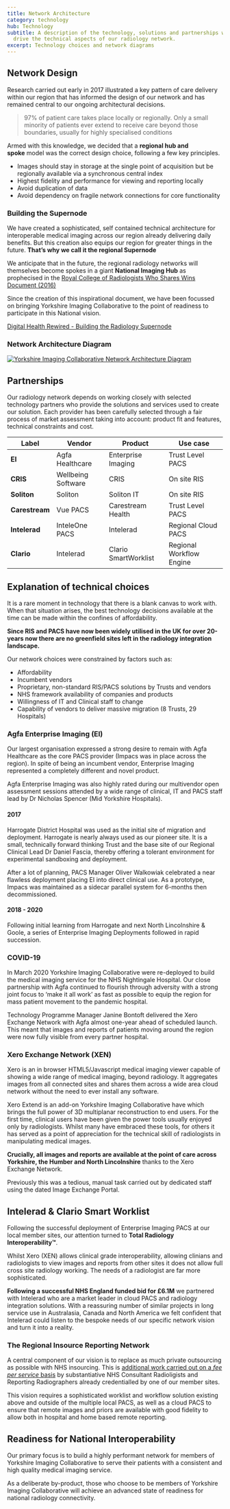 ```yaml
---
title: Network Architecture
category: technology
hub: Technology
subtitle: A description of the technology, solutions and partnerships which
  drive the technical aspects of our radiology network.
excerpt: Technology choices and network diagrams
---
```

## Network Design

Research carried out early in 2017 illustrated a key pattern of care delivery within our region that has informed the design of our network and has remained central to our ongoing architectural decisions.

> 97% of patient care takes place locally or regionally. Only a small minority of patients ever extend to receive care beyond those boundaries, usually for highly specialised conditions

Armed with this knowledge, we decided that a **regional hub and spoke** model was the correct design choice, following a few key principles.

* Images should stay in storage at the single point of acquisition but be regionally available via a synchronous central index
* Highest fidelity and performance for viewing and reporting locally
* Avoid duplication of data
* Avoid dependency on fragile network connections for core functionality

### Building the Supernode

We have created a sophisticated, self contained technical architecture for interoperable medical imaging across our region already delivering daily benefits. But this creation also equips our region for greater things in the future. **That’s why we call it the regional Supernode**

We anticipate that in the future, the regional radiology networks will themselves become spokes in a giant **National Imaging Hub** as prophecised in the [Royal College of Radiologists Who Shares Wins Document (2016)](https://www.rcr.ac.uk/publication/who-shares-wins-efficient-collaborative-radiology-solutions)

Since the creation of this inspirational document, we have been focussed on bringing Yorkshire Imaging Collaborative to the point of readiness to participate in this National vision.

[Digital Health Rewired - Building the Radiology Supernode](https://speakerdeck.com/danfascia/digital-health-rewired-building-the-radiology-supernode)

### Network Architecture Diagram

[![Yorkshire Imaging Collaborative Network Architecture Diagram](https://yorkshireimaging.nhs.uk/images/yic-architecture.png)](https://yorkshireimaging.nhs.uk/images/yic-architecture.png)

## Partnerships

Our radiology network depends on working closely with selected technology partners who provide the solutions and services used to create our solution. Each provider has been carefully selected through a fair process of market assessment taking into account: product fit and features, technical constraints and cost.

| Label          | Vendor             | Product              | Use case                 |
| -------------- | ------------------ | -------------------- | ------------------------ |
| **EI**         | Agfa Healthcare    | Enterprise Imaging   | Trust Level PACS         |
| **CRIS**       | Wellbeing Software | CRIS                 | On site RIS              |
| **Soliton**    | Soliton            | Soliton IT           | On site RIS              |
| **Carestream** | Vue PACS           | Carestream Health    | Trust Level PACS         |
| **Intelerad**  | InteleOne PACS     | Intelerad            | Regional Cloud PACS      |
| **Clario**     | Intelerad          | Clario SmartWorklist | Regional Workflow Engine |

## Explanation of technical choices

It is a rare moment in technology that there is a blank canvas to work with. When that situation arises, the best technology decisions available at the time can be made within the confines of affordability.

**Since RIS and PACS have now been widely utilised in the UK for over 20-years now there are no greenfield sites left in the radiology integration landscape.**

Our network choices were constrained by factors such as:

* Affordability
* Incumbent vendors
* Proprietary, non-standard RIS/PACS solutions by Trusts and vendors
* NHS framework availability of companies and products
* Willingness of IT and Clinical staff to change
* Capability of vendors to deliver massive migration (8 Trusts, 29 Hospitals)

### Agfa Enterprise Imaging (EI)

Our largest organisation expressed a strong desire to remain with Agfa Healthcare as the core PACS provider (Impacs was in place across the region). In spite of being an incumbent vendor, Enterprise Imaging represented a completely different and novel product.

Agfa Enterprise Imaging was also highly rated during our multivendor open assessment sessions attended by a wide range of clinical, IT and PACS staff lead by Dr Nicholas Spencer (Mid Yorkshire Hospitals).

#### 2017

Harrogate District Hospital was used as the initial site of migration and deployment. Harrogate is nearly always used as our pioneer site. It is a small, technically forward thinking Trust and the base site of our Regional Clinical Lead Dr Daniel Fascia, thereby offering a tolerant environment for experimental sandboxing and deployment.

After a lot of planning, PACS Manager Oliver Walkowiak celebrated a near flawless deployment placing EI into direct clinical use. As a prototype, Impacs was maintained as a sidecar parallel system for 6-months then decommissioned.

#### 2018 - 2020

Following initial learning from Harrogate and next North Lincolnshire & Goole, a series of Enterprise Imaging Deployments followed in rapid succession.

### COVID-19

In March 2020 Yorkshire Imaging Collaborative were re-deployed to build the medical imaging service for the NHS Nightingale Hospital. Our close partnership with Agfa continued to flourish through adversity with a strong joint focus to ‘make it all work’ as fast as possible to equip the region for mass patient movement to the pandemic hospital.

Technology Programme Manager Janine Bontoft delivered the Xero Exchange Network with Agfa almost one-year ahead of scheduled launch. This meant that images and reports of patients moving around the region were now fully visible from every partner hospital.

### Xero Exchange Network (XEN)

Xero is an in browser HTML5/Javascript medical imaging viewer capable of showing a wide range of medical imaging, beyond radiology. It aggregates images from all connected sites and shares them across a wide area cloud network without the need to ever install any software.

Xero Extend is an add-on Yorkshire Imaging Collaborative have which brings the full power of 3D multiplanar reconstruction to end users. For the first time, clinical users have been given the power tools usually enjoyed only by radiologists. Whilst many have embraced these tools, for others it has served as a point of appreciation for the technical skill of radiologists in manipulating medical images.

**Crucially, all images and reports are available at the point of care across Yorkshire, the Humber and North Lincolnshire** thanks to the Xero Exchange Network.

Previously this was a tedious, manual task carried out by dedicated staff using the dated Image Exchange Portal.

## Intelerad & Clario Smart Worklist

Following the successful deployment of Enterprise Imaging PACS at our local member sites, our attention turned to **Total Radiology Interoperability™**.

Whilst Xero (XEN) allows clinical grade interoperability, allowing clinians and radiologists to view images and reports from other sites it does not allow full cross site radiology working. The needs of a radiologist are far more sophisticated.

**Following a successful NHS England funded bid for £6.1M** we partnered with Intelerad who are a market leader in cloud PACS and radiology integration solutions. With a reassuring number of similar projects in long service use in Australasia, Canada and North America we felt confident that Intelerad could listen to the bespoke needs of our specific network vision and turn it into a reality.

### The Regional Insource Reporting Network

A central component of our vision is to replace as much private outsourcing as possible with NHS insourcing. This is [additional work carried out on a *fee per service* basis](https://yorkshireimaging.nhs.uk/insourcing/) by substantiative NHS Consultant Radioligists and Reporting Radiographers already credentialled by one of our member sites.

This vision requires a sophisticated worklist and workflow solution existing above and outside of the multiple local PACS, as well as a cloud PACS to ensure that remote images and priors are available with good fidelity to allow both in hospital and home based remote reporting.

## Readiness for National Interoperability

Our primary focus is to build a highly performant network for members of Yorkshire Imaging Collaborative to serve their patients with a consistent and high quality medical imaging service.

As a deliberate by-product, those who choose to be members of Yorkshire Imaging Collaborative will achieve an advanced state of readiness for national radiology connectivity.